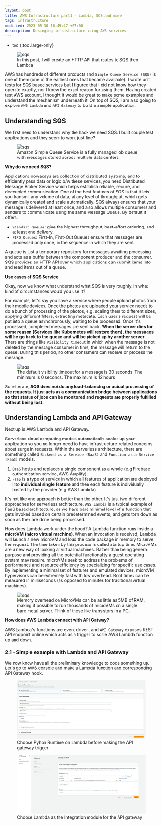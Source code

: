 ```yaml
---
layout: post
title: AWS Infrastructure part1 - Lambda, SQS and more
tags: infrastructure
modified: 2023-05-30 16:49:47 +07:00
description: Desinging infrastructure using AWS services
---
```


* toc
{:toc .large-only}

<figure>
<img src="https://da-public-assets.s3.amazonaws.com/thumbnails/patterns/apigw-http-sqs-lambda-sls.png" alt="sqs">
<figcaption>In this post, I will create an HTTP API that routes to SQS then Lambda
</figcaption>
</figure>

AWS has hundreds of different products and `Simple Queue Service (SQS)` is one of them (one of the earliest ones that became available). I wrote unit tests for SQS based services but I figured that I did not know how they operate exactly, nor I knew the exact reason for using them. Having created test AWS account, I thought it would be great to make some examples and understand the mechanism underneath it. On top of SQS, I am also going to explore `AWS Lambda` and `API Gateway` to build a sample application.  

## Understanding SQS 

We first need to understand why the hack we need SQS. I built couple test applications and they seem to work just fine?

<figure>
<img src="https://www.evoketechnologies.com/wp-content/uploads/2020/04/amazonsqs.png" alt="sqs">
<figcaption>Amazon Simple Queue Service is a fully managed job queue with messages stored across multiple data centers.</figcaption>
</figure>

<b>Why do we need SQS?</b>

Applications nowadays are collection of distributed systems, and to efficiently pass data or logic b/w these services, you need Distributed Message Broker Service which helps establish reliable, secure, and decoupled communication. One of the best features of SQS is that it lets you transmit any volume of data, at any level of throughput, which gets dynamically created and scale automatically. SQS always ensures that your message is delivered at least once, and also allows multiple consumers and senders to communicate using the same Message Queue. By default it offers:

- `Standard Queues`: give the highest throughput, best-effort ordering, and at least one delivery.
- `FIFO Queues`:  First-In, First-Out Queues ensure that messages are processed only once, in the sequence in which they are sent.

A queue is just a temporary repository for messages awaiting processing and acts as a buffer between the component producer and the consumer. SQS provides an HTTP API over which applications can submit items into and read items out of a queue.

<b>Use cases of SQS Service</b>

Okay, now we know what understand what SQS is very roughly. In what kind of circumstances would you use it?

For example, let's say you have a service where people upload photos from their mobile devices. Once the photos are uploaded your service needs to do a bunch of processing of the photos, e.g. scaling them to different sizes, applying different filters, extracting metadata. Each user's request will be put into a queue asynchronously, waiting to be processed. Once it's processed, completed messages are sent back. **When the server dies for some reason (Services like Kubernetes will restore them), the messages will be go back to the queue and will be picked up by another server**. There are things like `Visibility timeout` in which when the message is not deleted by the message consumer in time, the message will return to the queue. During this period, no other consumers can receive or process the message. 


<figure>
<img src="https://docs.aws.amazon.com/images/AWSSimpleQueueService/latest/SQSDeveloperGuide/images/sqs-visibility-timeout-diagram.png" alt="sqs">
<figcaption>The default visibility timeout for a message is 30 seconds. The minimum is 0 seconds. The maximum is 12 hours</figcaption>
</figure>

So reiterate, **SQS does not do any load-balancing or actual processing of the requests. It just acts as a communication bridge between applications so that status of jobs can be monitored and requests are properly fulfilled without being lost.** 

## Understanding Lambda and API Gateway

Next up is AWS Lambda and API Gateway. 

Serverless cloud computing models automatically scales up your application so you no longer need to have infrastructure-related concerns about surge in requests. Within the serverless architecture, there are something called `Backend as a Service (BaaS)` and `Function as a Service (FaaS)` models.

1. `BaaS` hosts and replaces a single component as a whole (e.g Firebase authentication service, AWS Amplify). 
2. `FaaS` is a type of service in which all features of application are deployed into **individual single feature** and then each feature is individually hosted by the provider (e.g AWS Lambda)

It's not like one approach is better than the other. It's just two different approaches for serverless architecture. `AWS Lambda` is a typical example of FaaS based architecture, as we have bare minimal level of a function that gets invoked based on certain predetermined events, and gets torn down as soon as they are done being processed. 

How does Lambda work under the hood? A Lambda function runs inside a **microVM (micro virtual machine)**. When an invocation is received, Lambda will launch a new microVM and load the code package in memory to serve the request. The time taken by this process is called startup time. MicroVMs are a new way of looking at virtual machines. Rather than being general purpose and providing all the potential functionality a guest operating system may require, microVMs seek to address the problems of performance and resource efficiency by specializing for specific use cases. By implementing a minimal set of features and emulated devices, microVM hypervisors can be extremely fast with low overhead. Boot times can be measured in milliseconds (as opposed to minutes for traditional virtual machines).

<figure>
<img src="https://imgopt.infoq.com/fit-in/1200x2400/filters:quality(80)/filters:no_upscale()/news/2018/12/aws-firecracker/en/resources/1firecracker_host_integration-1543668177234.jpg" alt="sqs">
<figcaption> Memory overhead on MicroVMs can be as little as 5MB of RAM, making it possible to run thousands of microVMs on a single bare metal server. Think of these like transistors in a PC. </figcaption>
</figure>


**How does AWS Lambda connect with API Gatway?**

AWS Lambda's functions are event driven, and `API Gateway` exposes REST API endpoint online which acts as a trigger to scale AWS Lambda function up and down.  


### 2.1 - Simple example with Lambda and API Gateway

We now know have all the preliminary knowledge to code something up. Let's go to AWS console and make a Lambda function and corresponding API Gateway hook. 

<figure>
<img src="assets/img/2022-05-30/lambda.png" alt="lambda">
<figcaption>Choose Pyhon Runtime on Lambda before making the API gateway trigger</figcaption>
</figure>

<figure>
<img src="assets/img/2022-05-30/api_gateway.png" alt="gateway">
<figcaption>Choose Lambda as the Integration module for the API gateway</figcaption>
</figure>